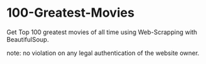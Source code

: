 # 100-Greatest-Movies
Get Top 100 greatest movies of all time using Web-Scrapping with BeautifulSoup.</br>


note: no violation on any legal authentication of the website owner.

